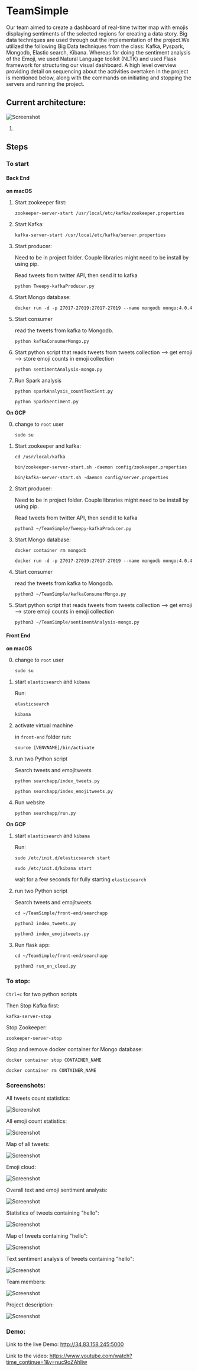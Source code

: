 # TeamSimple

Our team aimed to create a dashboard of real-time twitter map with emojis displaying sentiments of the selected regions for creating a data story. Big data techniques are used through out the implementation of the project.We utilized the following Big Data techniques from the class: Kafka, Pyspark, Mongodb, Elastic search, Kibana. Whereas for doing the sentiment analysis of the Emoji, we used Natural Language toolkit (NLTK) and used Flask framework for structuring our visual dashboard. A high level overview providing  detail on sequencing about the activities overtaken in the project is mentioned below, along with the commands on initiating and stopping the servers and running the project.   

## Current architecture:

![Screenshot](Architecture.jpeg)

1. 
## Steps

### To start

#### Back End

**on macOS**

1. Start zookeeper first:

   `zookeeper-server-start /usr/local/etc/kafka/zookeeper.properties`

2. Start Kafka:

   `kafka-server-start /usr/local/etc/kafka/server.properties`

3. Start producer:

   Need to be in project folder. Couple libraries might need to be install by using pip.

   Read tweets from twitter API, then send it to kafka

   `python Tweepy-kafkaProducer.py`

4. Start Mongo database:

   `docker run -d -p 27017-27019:27017-27019 --name mongodb mongo:4.0.4`

5. Start consumer

   read the tweets from kafka to Mongodb.

   `python kafkaConsumerMongo.py`

6. Start python script that reads tweets from tweets collection --> get emoji --> store emoji counts in emoji collection

   `python sentimentAnalysis-mongo.py`

7. Run Spark analysis

   `python sparkAnalysis_countTextSent.py`

   `python SparkSentiment.py`

**On GCP**

0. change to `root` user

   `sudo su`

1. Start zookeeper and kafka:

   `cd /usr/local/kafka`

   `bin/zookeeper-server-start.sh -daemon config/zookeeper.properties `

   `bin/kafka-server-start.sh -daemon config/server.properties`

2. Start producer:

   Need to be in project folder. Couple libraries might need to be install by using pip.

   Read tweets from twitter API, then send it to kafka

   `python3 ~/TeamSimple/Tweepy-kafkaProducer.py`

3. Start Mongo database:

   `docker container rm mongodb`

   `docker run -d -p 27017-27019:27017-27019 --name mongodb mongo:4.0.4`

4. Start consumer

   read the tweets from kafka to Mongodb.

   `python3 ~/TeamSimple/kafkaConsumerMongo.py`

5. Start python script that reads tweets from tweets collection --> get emoji --> store emoji counts in emoji collection

   `python3 ~/TeamSimple/sentimentAnalysis-mongo.py`

#### Front End

**on macOS**

0. change to `root` user

   `sudo su`

1. start `elasticsearch` and `kibana`

   Run:

   `elasticsearch`

   `kibana`

2. activate virtual machine

   in `front-end` folder run:

   `source [VENVNAME]/bin/activate`

3. run two Python script

   Search tweets and emojitweets

   `python searchapp/index_tweets.py`

   `python searchapp/index_emojitweets.py`

4. Run website

   `python searchapp/run.py`

**On GCP**

1. start `elasticsearch` and `kibana`

   Run:

   `sudo /etc/init.d/elasticsearch start`

   `sudo /etc/init.d/kibana start`

   wait for a few seconds for fully starting `elasticsearch`

2. run two Python script

   Search tweets and emojitweets

   `cd ~/TeamSimple/front-end/searchapp`

   `python3 index_tweets.py`

   `python3 index_emojitweets.py`

3. Run flask app:

   `cd ~/TeamSimple/front-end/searchapp`

   `python3 run_on_cloud.py`

### To stop:

`Ctrl+c` for two python scripts

Then Stop Kafka first:

`kafka-server-stop`

Stop Zookeeper:

`zookeeper-server-stop`

Stop and remove docker container for Mongo database:

`docker container stop CONTAINER_NAME`

`docker container rm CONTAINER_NAME`

### Screenshots: 

All tweets count statistics:

![Screenshot](screenshots/Screen%20Shot%202019-04-30%20at%207.08.13%20PM.png)

All emoji count statistics:

![Screenshot](screenshots/Screen%20Shot%202019-04-30%20at%207.08.35%20PM.png)

Map of all tweets:

![Screenshot](screenshots/Screen%20Shot%202019-04-30%20at%207.12.05%20PM.png)

Emoji cloud:

![Screenshot](screenshots/Screen%20Shot%202019-04-30%20at%207.08.48%20PM.png)

Overall text and emoji sentiment analysis:

![Screenshot](screenshots/Screen%20Shot%202019-04-30%20at%207.09.03%20PM.png)

Statistics of tweets containing "hello":

![Screenshot](screenshots/Screen%20Shot%202019-04-30%20at%207.11.03%20PM.png)

Map of tweets containing "hello":

![Screenshot](screenshots/Screen%20Shot%202019-04-30%20at%207.11.47%20PM.png)

Text sentiment analysis of tweets containing "hello":

![Screenshot](screenshots/Screen%20Shot%202019-04-30%20at%207.11.51%20PM.png)

Team members:

![Screenshot](screenshots/Screen%20Shot%202019-04-30%20at%207.12.17%20PM.png)

Project description:

![Screenshot](screenshots/project.png)


### Demo: 

Link to the live Demo: http://34.83.158.245:5000

Link to the video: https://www.youtube.com/watch?time_continue=1&v=nuc9oZAhIiw




